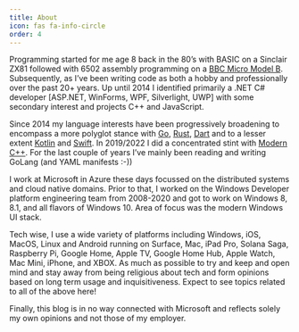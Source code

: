 ```yaml
---
title: About
icon: fas fa-info-circle
order: 4
---
```


Programming started for me age 8 back in the 80’s with BASIC on a Sinclair ZX81 followed with 6502 assembly programming on a [BBC Micro Model B](https://en.wikipedia.org/wiki/BBC_Micro).  Subsequently, as I’ve been writing code as both a hobby and professionally over the past 20+ years. Up until 2014 I identified primarily a .NET C# developer [ASP.NET, WinForms, WPF, Silverlight, UWP] with some secondary interest and projects C++ and JavaScript.

Since 2014 my language interests have been progressively broadening to encompass a more polyglot stance with [Go](https://golang.org/), [Rust](https://www.rust-lang.org/), [Dart](https://dart.dev/) and to a lesser extent [Kotlin](https://kotlinlang.org/) and [Swift](https://swift.org/).  In 2019/2022 I did a concentrated stint with [Modern C++](https://moderncpp.com/).  For the last couple of years I’ve mainly been reading and writing GoLang (and YAML manifests :-))

I work at Microsoft in Azure these days focussed on the distributed systems and cloud native domains.  Prior to that, I worked on the Windows Developer platform engineering team from 2008-2020 and got to work on Windows 8, 8.1, and all flavors of Windows 10.  Area of focus was the modern Windows UI stack.

Tech wise, I use a wide variety of platforms including Windows, iOS, MacOS, Linux and Android running on Surface, Mac, iPad Pro, Solana Saga, Raspberry Pi, Google Home, Apple TV, Google Home Hub, Apple Watch, Mac Mini, iPhone, and XBOX.  As much as possible to try and keep and open mind and stay away from being religious about tech and form opinions based on long term usage and inquisitiveness.  Expect to see topics related to all of the above here!

Finally, this blog is in no way connected with Microsoft and reflects solely my own opinions and not those of my employer.
